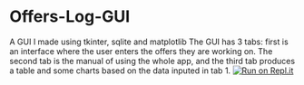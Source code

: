 # Offers-Log-GUI
A GUI I made using tkinter, sqlite and matplotlib
The GUI has 3 tabs: first is an interface where the user enters the offers they are working on. The second tab is the manual of using the whole app, and the third tab produces a table and some charts based on the data inputed in tab 1. 
[![Run on Repl.it](https://repl.it/badge/github/CarmenMihaela/Offers-Log-GUI)](https://repl.it/github/CarmenMihaela/Offers-Log-GUI)
